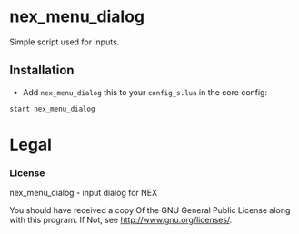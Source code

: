 # nex_menu_dialog
Simple script used for inputs.


## Installation
- Add `nex_menu_dialog` this to your `config_s.lua` in the core config:

```
start nex_menu_dialog
```

# Legal
### License
nex_menu_dialog - input dialog for NEX

You should have received a copy Of the GNU General Public License along with this program. If Not, see http://www.gnu.org/licenses/.